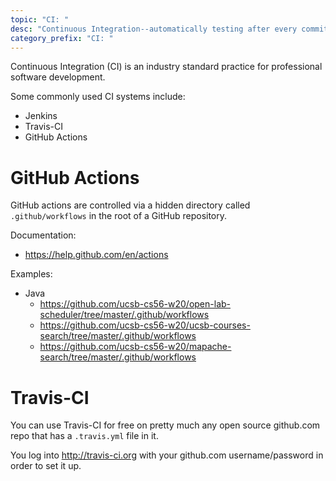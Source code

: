 ```yaml
---
topic: "CI: "
desc: "Continuous Integration--automatically testing after every commit"
category_prefix: "CI: "
---
```


Continuous Integration (CI) is an industry standard practice for professional software development.

Some commonly used CI systems include:
* Jenkins
* Travis-CI
* GitHub Actions

# GitHub Actions

GitHub actions are controlled via a hidden directory called `.github/workflows` in the root of a GitHub repository.

Documentation:
* <https://help.github.com/en/actions>

Examples:
* Java
   * <https://github.com/ucsb-cs56-w20/open-lab-scheduler/tree/master/.github/workflows>
   * <https://github.com/ucsb-cs56-w20/ucsb-courses-search/tree/master/.github/workflows>
   * <https://github.com/ucsb-cs56-w20/mapache-search/tree/master/.github/workflows>
   




# Travis-CI

You can use Travis-CI for free on pretty much any open source github.com repo that has a `.travis.yml` file in it.

You log into <http://travis-ci.org> with your github.com username/password in order to set it up.

